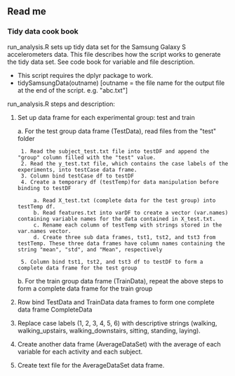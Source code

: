 ## Read me

### Tidy data cook book

run_analysis.R sets up tidy data set for the Samsung Galaxy S accelerometers data. This file describes how the script works to generate the tidy data set. See code book for variable and file description.

* This script requires the dplyr package to work.
* tidySamsungData(outname) [outname = the file name for the output file at the end of the script. e.g. "abc.txt"]

run_analysis.R steps and description: 

1. Set up data frame for each experimental group: test and train

	a. For the test group data frame (TestData), read files from the "test" folder
	
		1. Read the subject_test.txt file into testDF and append the "group" column filled with the "test" value. 
		2. Read the y_test.txt file, which contains the case labels of the experiments, into testCase data frame.
		3. Column bind testCase df to testDF
		4. Create a temporary df (testTemp)for data manipulation before binding to testDF
			
			a. Read X_test.txt (complete data for the test group) into testTemp df.
			b. Read features.txt into varDF to create a vector (var.names) containing variable names for the data contained in X_test.txt.
			c. Rename each column of testTemp with strings stored in the var.names vector. 
			d. Create three sub data frames, tst1, tst2, and tst3 from testTemp. These three data frames have column names containing the string "mean", "std", and "Mean", respectively
		
		5. Column bind tst1, tst2, and tst3 df to testDF to form a complete data frame for the test group
	
	b. For the train group data frame (TrainData), repeat the above steps to form a complete data frame for the train group
2. Row bind TestData and TrainData data frames to form one complete data frame CompleteData
3. Replace case labels (1, 2, 3, 4, 5, 6) with descriptive strings (walking, walking_upstairs, walking_downstairs, sitting, standing, laying).
4. Create another data frame (AverageDataSet) with the average of each variable for each activity and each subject.
5. Create text file for the AverageDataSet data frame.      